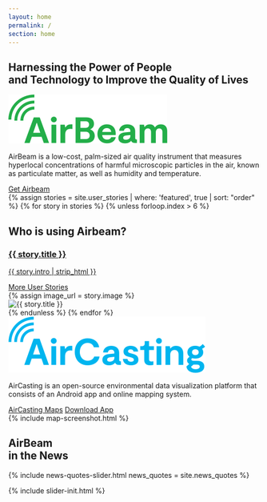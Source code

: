 ```yaml
---
layout: home
permalink: /
section: home
---
```


<section class="panel panel--hero u--bg-teal-light">
  <div class="split--50">
    <h1 class="heading heading--large u--accent-hm panel__heading">
      Harnessing the Power&nbsp;of&nbsp;People and&nbsp;Technology&nbsp;to Improve the Quality&nbsp;of&nbsp;Lives
    </h1>
  </div>
</section>

<section class="panel panel--airbeam panel--align-center arc-background arc-background--right-opacity-50 arc-background--right-bottom">
  <div class="split--60">
    <img class="logo logo--body" alt="Airbeam" src="assets/img/svg/AirBeam-Logo-Body.svg" />
    <p class="p--large u--gray-text">
      AirBeam is a low-cost, palm-sized air quality instrument that measures hyperlocal concentrations of harmful microscopic particles in the air, known as particulate matter, as well as humidity and temperature.
    </p>
  </div>
  <div class="split--40 u--align-center">
    <a href="/airbeam/buy-it-now" class="badge-link badge-link--hm">
      <span class="u--vertically-centered">Get Airbeam</span>
    </a>
  </div>
</section>

<section class="slider slider--user-stories">
  <div class="js-slider">
    {% assign stories = site.user_stories | where: 'featured', true | sort: "order" %}
    {% for story in stories %}
      {% unless forloop.index > 6 %}
        <div>
          <div class="panel u--bg-teal slide">
            <div class="split--50 slide__story">
              <h2 class="heading heading--capitilized">Who is using Airbeam?</h2>
              <a href="/airbeam/user-stories/{{story.slug}}">
                <h3 class="heading heading--medium">{{ story.title }}</h3>
                <p class="p--body">
                  {{ story.intro | strip_html }}
                </p>
              </a>
              <a href="/airbeam/user-stories#user-stories" class="button button--ac-on-teal">More User Stories</a>
            </div>
            {% assign image_url = story.image %}
            <div class="split--50">
              <picture>
                <source data-srcset="{{ image_url | append: '?nf_resize=fit&w=767' }}" media="(max-width: 767px)" />
                <source data-srcset="{{ image_url | append: '?nf_resize=fit&w=960' }}" media="(max-width: 1280px)" />
                <source data-srcset="{{ image_url | append: '?nf_resize=fit&w=1080' }}" media="(max-width: 1440px)" />
                <img
                  alt="{{ story.title }}"
                  class="lazyload slide__photo"
                  data-src="{{ image_url | append: '?nf_resize=fit&w=1875' }}"
                  src="{{ image_url | append: '?nf_resize=fit&w=20' }}"
                />
              </picture>
            </div>
          </div>
        </div>
      {% endunless %}
    {% endfor %}

  </div>
</section>

<section class="panel panel--align-center ac-intro">
  <div class="split--60">
    <img class="logo logo--body" alt="AirCasting" src="assets/img/svg/AirCasting-Logo-Body.svg" />
    <p class="p--large u--gray-text">
      AirCasting is an open-source environmental data visualization platform that consists of an Android app and online mapping system.
    </p>
  </div>
  <div class="split--40 u--align-right">
    <a href="http://aircasting.habitatmap.org/map" class="button button--ac ac-intro__button">AirCasting Maps</a>
    <a href="https://play.google.com/store/apps/details?id=pl.llp.aircasting&hl=en" class="button button--ac ac-intro__button">Download App</a>
  </div>
</section>

<section class="panel">
  {% include map-screenshot.html %}
</section>

<section class="panel panel--quote u--bg-blue-dark arc-background arc-background--left-opacity-15 arc-background--left-quote">
  <div class="split--40">
    <h2 class="heading heading--medium">
      AirBeam
      <br />
      in the News
    </h2>
  </div>
  {% include news-quotes-slider.html news_quotes = site.news_quotes %}
</section>

{% include slider-init.html %}
